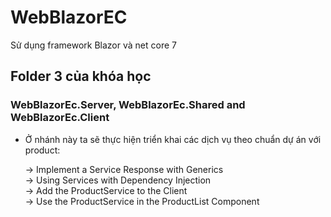 # WebBlazorEC
Sử dụng framework Blazor và net core 7

## Folder 3 của khóa học

### WebBlazorEc.Server, WebBlazorEc.Shared and WebBlazorEc.Client
- Ở nhánh này ta sẽ thực hiện triển khai các dịch vụ theo chuẩn dự án với product:
  <p>
    -> Implement a Service Response with Generics
    <br/>
    -> Using Services with Dependency Injection
    <br/>
    -> Add the ProductService to the Client
    <br/>
    -> Use the ProductService in the ProductList Component
  </p>
